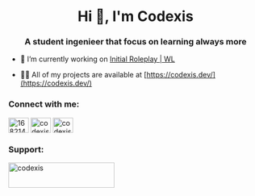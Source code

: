 <h1 align="center">Hi 👋, I'm Codexis</h1>
<h3 align="center">A student ingenieer that focus on learning always more</h3>

- 🔭 I’m currently working on [Initial Roleplay | WL](https://discord.gg/BB4b6E3STf)

- 👨‍💻 All of my projects are available at [https://codexis.dev/](https://codexis.dev/)

<h3 align="left">Connect with me:</h3>
<p align="left">
<a href="https://stackoverflow.com/users/16821412" target="blank"><img align="center" src="https://raw.githubusercontent.com/rahuldkjain/github-profile-readme-generator/master/src/images/icons/Social/stack-overflow.svg" alt="16821412" height="30" width="40" /></a>
<a href="https://instagram.com/codexis.dev" target="blank"><img align="center" src="https://raw.githubusercontent.com/rahuldkjain/github-profile-readme-generator/master/src/images/icons/Social/instagram.svg" alt="codexis.dev" height="30" width="40" /></a>
<a href="https://discord.gg/codexis" target="blank"><img align="center" src="https://raw.githubusercontent.com/rahuldkjain/github-profile-readme-generator/master/src/images/icons/Social/discord.svg" alt="codexis" height="30" width="40" /></a>
</p>

<h3 align="left">Support:</h3>
<p><a href="https://ko-fi.com/codexis"> <img align="left" src="https://cdn.ko-fi.com/cdn/kofi3.png?v=3" height="50" width="210" alt="codexis" /></a></p><br><br>
